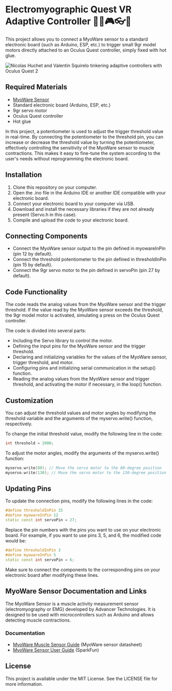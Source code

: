 
# Electromyographic Quest VR Adaptive Controller 🦾🔌🎮👓🌟

This project allows you to connect a MyoWare sensor to a standard electronic board (such as Arduino, ESP, etc.) to trigger small 9gr model motors directly attached to an Oculus Quest controller, simply fixed with hot glue.

![Nicolas Huchet and Valentin Squirelo tinkering adaptive controllers with Oculus Quest 2](https://i.imgur.com/3QhD80Ul.jpg)


## Required Materials
- [MyoWare Sensor](https://www.sparkfun.com/products/13723)
- Standard electronic board (Arduino, ESP, etc.)
- 9gr servo motor
- Oculus Quest controller
- Hot glue

In this project, a potentiometer is used to adjust the trigger threshold value in real-time. By connecting the potentiometer to the threshold pin, you can increase or decrease the threshold value by turning the potentiometer, effectively controlling the sensitivity of the MyoWare sensor to muscle contractions. This makes it easy to fine-tune the system according to the user's needs without reprogramming the electronic board.

## Installation
1. Clone this repository on your computer.
2. Open the .ino file in the Arduino IDE or another IDE compatible with your electronic board.
3. Connect your electronic board to your computer via USB.
4. Download and install the necessary libraries if they are not already present (Servo.h in this case).
5. Compile and upload the code to your electronic board.

## Connecting Components
- Connect the MyoWare sensor output to the pin defined in myowareInPin (pin 12 by default).
- Connect the threshold potentiometer to the pin defined in thresholdInPin (pin 15 by default).
- Connect the 9gr servo motor to the pin defined in servoPin (pin 27 by default).


## Code Functionality
The code reads the analog values from the MyoWare sensor and the trigger threshold. If the value read by the MyoWare sensor exceeds the threshold, the 9gr model motor is activated, simulating a press on the Oculus Quest controller.

The code is divided into several parts:
- Including the Servo library to control the motor.
- Defining the input pins for the MyoWare sensor and the trigger threshold.
- Declaring and initializing variables for the values of the MyoWare sensor, trigger threshold, and motor.
- Configuring pins and initializing serial communication in the setup() function.
- Reading the analog values from the MyoWare sensor and trigger threshold, and activating the motor if necessary, in the loop() function.

## Customization
You can adjust the threshold values and motor angles by modifying the threshold variable and the arguments of the myservo.write() function, respectively.

To change the initial threshold value, modify the following line in the code:

```cpp
int threshold = 2000;
```
To adjust the motor angles, modify the arguments of the myservo.write() function:

```cpp
myservo.write(80); // Move the servo motor to the 80-degree position
myservo.write(130); // Move the servo motor to the 130-degree position
```

## Updating Pins
To update the connection pins, modify the following lines in the code:

```cpp
#define thresholdInPin 15
#define myowareInPin 12
static const int servoPin = 27;
```
Replace the pin numbers with the pins you want to use on your electronic board. For example, if you want to use pins 3, 5, and 6, the modified code would be:

```cpp
#define thresholdInPin 3
#define myowareInPin 5
static const int servoPin = 6;
```
Make sure to connect the components to the corresponding pins on your electronic board after modifying these lines.

## MyoWare Sensor Documentation and Links
The MyoWare Sensor is a muscle activity measurement sensor (electromyography or EMG) developed by Advancer Technologies. It is designed to be used with microcontrollers such as Arduino and allows detecting muscle contractions.

### Documentation
- [MyoWare Muscle Sensor Guide](https://cdn.sparkfun.com/assets/learn_tutorials/5/8/3/MyoWare_Muscle_Sensor_v3_-_Product_Brief.pdf) (MyoWare sensor datasheet)
- [MyoWare Sensor User Guide](https://learn.sparkfun.com/tutorials/myoware-muscle-sensor-kit) (SparkFun)


## License
This project is available under the MIT License. See the LICENSE file for more information.
